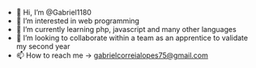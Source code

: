 - 👋 Hi, I’m @Gabriel1180
- 👀 I’m interested in web programming
- 🌱 I’m currently learning php, javascript and many other languages
- 💞️ I’m looking to collaborate within a team as an apprentice to validate my second year
- 📫 How to reach me -> gabrielcorreialopes75@gmail.com

<!---
Gabriel1180/Gabriel1180 is a ✨ special ✨ repository because its `README.md` (this file) appears on your GitHub profile.
You can click the Preview link to take a look at your changes.
--->

